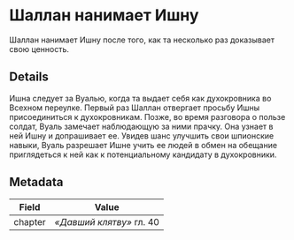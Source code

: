 # Шаллан нанимает Ишну
Шаллан нанимает Ишну после того, как та несколько раз доказывает свою ценность.

## Details
Ишна следует за Вуалью, когда та выдает себя как духокровника во Всехном переулке. Первый раз Шаллан отвергает просьбу Ишны присоединиться к духокровникам. Позже, во время разговора о пользе солдат, Вуаль замечает наблюдающую за ними прачку. Она узнает в ней Ишну и допрашивает ее. Увидев шанс улучшить свои шпионские навыки, Вуаль разрешает Ишне учить ее людей в обмен на обещание приглядеться к ней как к потенциальному кандидату в духокровники.

## Metadata
| Field | Value |
| ----- | ----- |
| chapter | *«Давший клятву»* гл. 40 |
